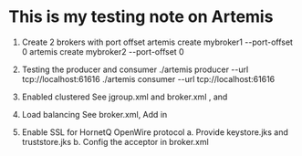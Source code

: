 This is my testing note on Artemis 
==================================

1. Create 2 brokers with port offset
artemis create mybroker1 --port-offset 0
artemis create mybroker2 --port-offset 0

2. Testing the producer and consumer
./artemis producer --url tcp://localhost:61616
./artemis consumer --url tcp://localhost:61616

3. Enabled clustered
See jgroup.xml and broker.xml <broadcast-groups>, <discovery-groups> and <cluster-connections>

4. Load balancing
See broker.xml, Add <redistribution-delay> in <address-setting> 

5. Enable SSL for HornetQ OpenWire protocol
a. Provide keystore.jks and truststore.jks
b. Config the acceptor in broker.xml